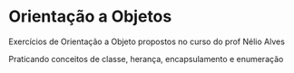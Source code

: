 # Orientação a Objetos
Exercícios de Orientação a Objeto propostos no curso do prof Nélio Alves

Praticando conceitos de classe, herança, encapsulamento e enumeração  
